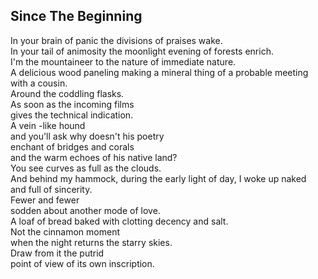 Since The Beginning
-------------------
In your brain of panic the divisions of praises wake.  
In your tail of animosity the moonlight evening of forests enrich.  
I'm the mountaineer to the nature of immediate nature.  
A delicious wood paneling making a mineral thing of a probable meeting with a cousin.  
Around the coddling flasks.  
As soon as the incoming films  
gives the technical indication.  
A vein -like hound  
and you'll ask why doesn't his poetry  
enchant of bridges and corals  
and the warm echoes of his native land?  
You see curves as full as the clouds.  
And behind my hammock, during the early light of day, I woke up naked  
and full of sincerity.  
Fewer and fewer  
sodden about another mode of love.  
A loaf of bread baked with clotting decency and salt.  
Not the cinnamon moment  
when the night returns the starry skies.  
Draw from it the putrid  
point of view of its own inscription.  
